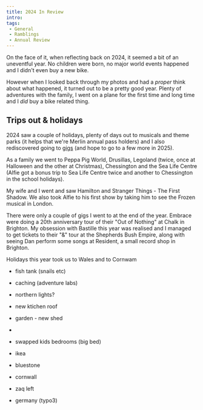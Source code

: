 ```yaml
---
title: 2024 In Review
intro:
tags:
 - General
 - Ramblings
 - Annual Review
---
```


On the face of it, when reflecting back on 2024, it seemed a bit of an uneventful year. No children were born, no major world events happened and I didn't even buy a new bike.

However when I looked back through my photos and had a _proper_ think about what happened, it turned out to be a pretty good year. Plenty of adventures with the family, I went on a plane for the first time and long time and I _did_ buy a bike related thing.

## Trips out & holidays

2024 saw a couple of holidays, plenty of days out to musicals and theme parks (it helps that we're Merlin annual pass holders) and I also rediscovered going to [gigs](/gigs-and-shows/) (and hope to go to a few more in 2025).

As a family we went to Peppa Pig World, Drusillas, Legoland (twice, once at Halloween and the other at Christmas), Chessington and the Sea Life Centre (Alfie got a bonus trip to Sea Life Centre twice and another to Chessington in the school holidays).

My wife and I went and saw Hamilton and Stranger Things - The First Shadow. We also took Alfie to his first show by taking him to see the Frozen musical in London.

There were only a couple of gigs I went to at the end of the year. Embrace were doing a 20th anniversary tour of their "Out of Nothing" at Chalk in Brighton. My obsession with Bastille this year was realised and I managed to get tickets to their "&" tour at the Shepherds Bush Empire, along with seeing Dan perform some songs at Resident, a small record shop in Brighton.

Holidays this year took us to Wales and to Cornwam

- fish tank (snails etc)
- caching (adventure labs)
- northern lights?
- new ktichen roof
- garden - new shed

-
- swapped kids bedrooms (big bed)
- ikea

- bluestone
- cornwall

- zaq left
- germany (typo3)

